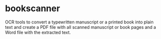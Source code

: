 # bookscanner
OCR tools to convert a typewritten manuscript or a printed book into plain text and create a PDF file with all scanned manuscript or book pages and a Word file with the extracted text.
